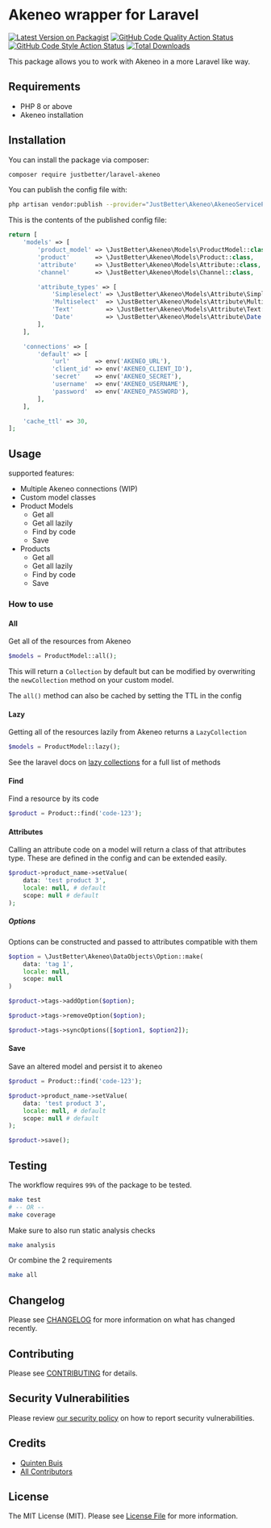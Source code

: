 # Akeneo wrapper for Laravel

[![Latest Version on Packagist](https://img.shields.io/packagist/v/justbetter/laravel-akeneo.svg?style=flat-square)](https://packagist.org/packages/justbetter/laravel-akeneo)
[![GitHub Code Quality Action Status](https://img.shields.io/github/workflow/status/justbetter/laravel-akeneo/code-quality?label=tests+%26+static+analysis)](https://github.com/justbetter/laravel-akeneo/actions/workflows/code-quality.yml?query=workflow%3Acode-quality++branch%3Amain)
[![GitHub Code Style Action Status](https://img.shields.io/github/workflow/status/justbetter/laravel-akeneo/Check%20&%20fix%20styling?label=code%20style)](https://github.com/justbetter/laravel-akeneo/actions?query=workflow%3A"Check+%26+fix+styling"+branch%3Amain)
[![Total Downloads](https://img.shields.io/packagist/dt/justbetter/laravel-akeneo.svg?style=flat-square)](https://packagist.org/packages/justbetter/laravel-akeneo)

This package allows you to work with Akeneo in a more Laravel like way.

## Requirements

* PHP 8 or above
* Akeneo installation

## Installation

You can install the package via composer:

```bash
composer require justbetter/laravel-akeneo
```

You can publish the config file with:
```bash
php artisan vendor:publish --provider="JustBetter\Akeneo\AkeneoServiceProvider" --tag="akeneo-config"
```

This is the contents of the published config file:

```php
return [
    'models' => [
        'product_model' => \JustBetter\Akeneo\Models\ProductModel::class,
        'product'       => \JustBetter\Akeneo\Models\Product::class,
        'attribute'     => \JustBetter\Akeneo\Models\Attribute::class,
        'channel'       => \JustBetter\Akeneo\Models\Channel::class,

        'attribute_types' => [
            'Simpleselect' => \JustBetter\Akeneo\Models\Attribute\Simpleselect::class,
            'Multiselect'  => \JustBetter\Akeneo\Models\Attribute\Multiselect::class,
            'Text'         => \JustBetter\Akeneo\Models\Attribute\Text::class,
            'Date'         => \JustBetter\Akeneo\Models\Attribute\Date::class,
        ],
    ],

    'connections' => [
        'default' => [
            'url'       => env('AKENEO_URL'),
            'client_id' => env('AKENEO_CLIENT_ID'),
            'secret'    => env('AKENEO_SECRET'),
            'username'  => env('AKENEO_USERNAME'),
            'password'  => env('AKENEO_PASSWORD'),
        ],
    ],

    'cache_ttl' => 30,
];
```

## Usage

supported features:
* Multiple Akeneo connections (WIP)
* Custom model classes
* Product Models
  * Get all
  * Get all lazily
  * Find by code
  * Save
* Products
  * Get all
  * Get all lazily
  * Find by code
  * Save

### How to use

#### All
Get all of the resources from Akeneo
```php
$models = ProductModel::all();
```

This will return a `Collection` by default but can be modified
by overwriting the `newCollection` method on your custom model.

The `all()` method can also be cached by setting the TTL in the config

#### Lazy
Getting all of the resources lazily from Akeneo returns a `LazyCollection`
```php
$models = ProductModel::lazy();
```
See the laravel docs on [lazy collections](https://laravel.com/docs/8.x/collections#lazy-collections) for a full list of methods


#### Find
Find a resource by its code
```php
$product = Product::find('code-123');
```

#### Attributes
Calling an attribute code on a model will return a class of that attributes type.
These are defined in the config and can be extended easily.
```php
$product->product_name->setValue(
    data: 'test product 3',
    locale: null, # default
    scope: null # default
);
```

##### Options
Options can be constructed and passed to attributes compatible with them
```php
$option = \JustBetter\Akeneo\DataObjects\Option::make(
    data: 'tag 1',
    locale: null,
    scope: null  
)

$product->tags->addOption($option);

$product->tags->removeOption($option);

$product->tags->syncOptions([$option1, $option2]);
```

#### Save
Save an altered model and persist it to akeneo
```php
$product = Product::find('code-123');

$product->product_name->setValue(
    data: 'test product 3',
    locale: null, # default
    scope: null # default
);

$product->save();
```

## Testing

The workflow requires `99%` of the package to be tested.

```bash
make test
# -- OR --
make coverage
```

Make sure to also run static analysis checks
```bash
make analysis
```

Or combine the 2 requirements
```bash
make all
```

## Changelog

Please see [CHANGELOG](CHANGELOG.md) for more information on what has changed recently.

## Contributing

Please see [CONTRIBUTING](.github/CONTRIBUTING.md) for details.

## Security Vulnerabilities

Please review [our security policy](../../security/policy) on how to report security vulnerabilities.

## Credits

- [Quinten Buis](https://github.com/quintenbuis)
- [All Contributors](../../contributors)

## License

The MIT License (MIT). Please see [License File](LICENSE.md) for more information.
